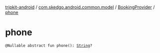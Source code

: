 [tripkit-android](../../index.md) / [com.skedgo.android.common.model](../index.md) / [BookingProvider](index.md) / [phone](./phone.md)

# phone

`@Nullable abstract fun phone(): `[`String`](https://kotlinlang.org/api/latest/jvm/stdlib/kotlin/-string/index.html)`?`